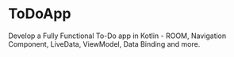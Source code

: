 # ToDoApp
Develop a Fully Functional To-Do app in Kotlin - ROOM, Navigation Component, LiveData, ViewModel, Data Binding and more.
